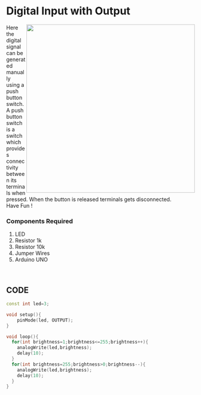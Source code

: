 <h1>Digital Input with Output</h1>

<div>
  <img width=450 align=right src="https://github.com/Curovearth/Dive-into-Electronics/blob/main/Basics%20of%20Arduino/03-Digital%20Input%20with%20Output/Digital%20Input%20with%20Output.png">
  <p>Here the digital signal can be generated manually using a push button switch.<br>
    A push button switch is a switch which provides connectivity between its terminals when pressed. When the button is released terminals gets disconnected.<br>
  Have Fun !</p>
  
  <h3>Components Required</h3>
  <ol>
    <li>LED</li>
    <li>Resistor 1k</li>
    <li>Resistor 10k</li>
    <li>Jumper Wires</li>
    <li>Arduino UNO</li>
  </ol>
</div>
<br>
  
## CODE
```C++
const int led=3;

void setup(){
	pinMode(led, OUTPUT);
}

void loop(){
  for(int brightness=1;brightness<=255;brightness++){
    analogWrite(led,brightness);
    delay(10);
  }
  for(int brightness=255;brightness>0;brightness--){
  	analogWrite(led,brightness);
    delay(10);
  }
}
```
